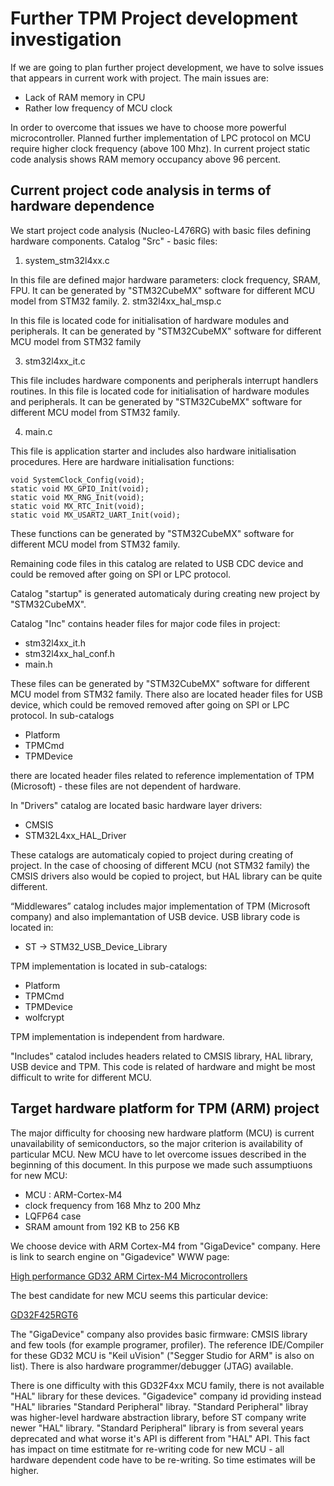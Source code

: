 # Further TPM Project development investigation

If we are going to plan further project development, we have to solve issues
that appears in current work with project. The main issues are:
+ Lack of RAM memory in CPU
+ Rather low frequency of MCU clock

In order to overcome that issues we have to choose more powerful microcontroller.
Planned further implementation of LPC protocol on MCU require higher clock
frequency (above 100 Mhz). In current project static code analysis shows RAM
memory occupancy above 96 percent.

## Current project code analysis in terms of hardware dependence

We start project code analysis (Nucleo-L476RG) with basic files defining hardware
components.
Catalog "Src" - basic files:

1. system_stm32l4xx.c

In this file are defined major hardware parameters: clock frequency, SRAM, FPU.
It can be generated by "STM32CubeMX" software for different MCU model from STM32
family.
2. stm32l4xx_hal_msp.c

In this file is located code for initialisation of hardware modules and peripherals.
It can be generated by "STM32CubeMX" software for different MCU model from STM32
family

3. stm32l4xx_it.c

This file includes hardware components and peripherals interrupt handlers routines.
In this file is located code for initialisation of hardware modules and peripherals.
It can be generated by "STM32CubeMX" software for different MCU model from STM32
family.

4. main.c

This file is application starter and includes also hardware initialisation
procedures. Here are hardware initialisation functions:

```text
void SystemClock_Config(void);
static void MX_GPIO_Init(void);
static void MX_RNG_Init(void);
static void MX_RTC_Init(void);
static void MX_USART2_UART_Init(void);
```

These functions can be generated by "STM32CubeMX" software for different MCU
model from STM32 family.

Remaining code files in this catalog are related to USB CDC device and could be
removed after going on SPI or LPC protocol.

Catalog "startup" is generated automaticaly during creating new project by
"STM32CubeMX".

Catalog "Inc" contains header files for major code files in project:

+ stm32l4xx_it.h
+ stm32l4xx_hal_conf.h
+ main.h

These files can be generated by "STM32CubeMX" software for different MCU
model from STM32 family. There also are located header files for USB device,
which could be removed removed after going on SPI or LPC protocol. In sub-catalogs

+ Platform
+ TPMCmd
+ TPMDevice

there are located header files related to reference implementation of TPM
(Microsoft) - these files are not dependent of hardware.

In "Drivers" catalog are located basic hardware layer drivers:

+ CMSIS
+ STM32L4xx_HAL_Driver

These catalogs are automaticaly copied to project during creating of project.
In the case of choosing of different MCU (not STM32 family) the CMSIS drivers also
would be copied to project, but HAL library can be quite different.

“Middlewares” catalog includes major implementation of TPM (Microsoft company)
and also implemantation of USB device. USB library code is located in:

+ ST → STM32_USB_Device_Library

TPM implementation is located in sub-catalogs:

+ Platform
+ TPMCmd
+ TPMDevice
+ wolfcrypt

TPM implementation is independent from hardware.

"Includes" catalod includes headers related to CMSIS library, HAL library, USB
device and TPM. This code is related of hardware and might be most difficult to
write for different MCU.

## Target hardware platform for TPM (ARM) project

The major difficulty for choosing new hardware platform (MCU) is current
unavailability of semiconductors, so the major criterion is availability of
particular MCU. New MCU have to let overcome issues described in the beginning of
this document. In this purpose we made such assumptiuons for new MCU:

+ MCU : ARM-Cortex-M4
+ clock frequency from 168 Mhz to 200 Mhz
+ LQFP64 case
+ SRAM amount from 192 KB to 256 KB

We choose device with ARM Cortex-M4 from "GigaDevice" company. Here is link to
search engine on "Gigadevice" WWW page:

[High performance GD32 ARM Cirtex-M4 Microcontrollers](https://www.gigadevice.com/products/microcontrollers/gd32/arm-cortex-m4/high-performance-line/?fwp_processor_type=cortex-m4&fwp_microcontrollers_product_line=high-performance&fwp_sram_memory=192k%2C256k&fwp_io_pins=51.00%2C69.00)

The best candidate for new MCU seems this particular device:

[GD32F425RGT6](https://www.gigadevice.com/microcontroller/gd32f425rgt6/)

The "GigaDevice" company also provides basic firmware: CMSIS library and few tools
(for example programer, profiler). The reference IDE/Compiler for these GD32 MCU
is "Keil uVision" ("Segger Studio for ARM" is also on list). There is also hardware
programmer/debugger (JTAG) available.

There is one difficulty with this GD32F4xx MCU family, there is not available "HAL"
library for these devices. "Gigadevice" company id providing instead "HAL" libraries
"Standard Peripheral" libray. "Standard Peripheral" libray was higher-level hardware
abstraction library, before ST company write newer "HAL" library. "Standard Peripheral"
library is from several years deprecated and what worse it's API is different from "HAL"
API. This fact has impact on time estitmate for re-writing code for new MCU - all
hardware dependent code have to be re-writing. So time estimates will be higher.
